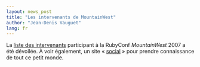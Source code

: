 ```yaml
---
layout: news_post
title: "Les intervenants de MountainWest"
author: "Jean-Denis Vauguet"
lang: fr
---
```


La [liste des intervenants][1] participant à la RubyConf *MountainWest*
2007 a été dévoilée. À voir également, un site « [social][2] » pour
prendre connaissance de tout ce petit monde.



[1]: http://mtnwestruby.org/speakers
[2]: http://mtnwestruby.conferencemeetup.com/people

